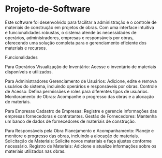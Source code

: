 # Projeto-de-Software


Este software foi desenvolvido para facilitar a administração e o controle de materiais de construção em projetos de obras. Com uma interface intuitiva e funcionalidades robustas, o sistema atende às necessidades de operários, administradores, empresas e responsáveis por obras, oferecendo uma solução completa para o gerenciamento eficiente dos materiais e recursos.


 Funcionalidades
 
 Para Operários
Visualização de Inventário: Acesse o inventário de materiais disponíveis e utilizados.

 Para Administradores
Gerenciamento de Usuários: Adicione, edite e remova usuários do sistema, incluindo operários e responsáveis por obras.
Controle de Acesso: Defina permissões e roles para diferentes tipos de usuários.
Monitoramento de Obras: Acompanhe o progresso das obras e a alocação de materiais.

 Para Empresas
Cadastro de Empresas: Registre e gerencie informações das empresas fornecedoras e contratantes.
Gestão de Fornecedores: Mantenha um banco de dados de fornecedores de materiais de construção.

 Para Responsáveis pela Obra
Planejamento e Acompanhamento: Planeje e monitore o progresso das obras, incluindo a alocação de materiais.
Solicitação de Materiais: Solicite novos materiais e faça ajustes conforme necessário.
Registro de Materiais: Adicione e atualize informações sobre os materiais utilizados nas obras.

